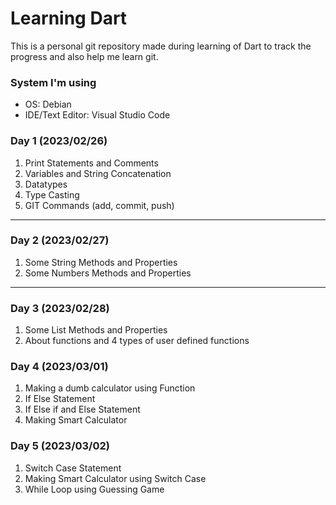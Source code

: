 # Learning Dart
This is a personal git repository made during learning of Dart to track the progress and also help me learn git.

### System I'm using
- OS: Debian
- IDE/Text Editor: Visual Studio Code


### Day 1 (2023/02/26)
1. Print Statements and Comments
2. Variables and String Concatenation 
3. Datatypes
4. Type Casting
5. GIT Commands (add, commit, push)
---
### Day 2 (2023/02/27)
1. Some String Methods and Properties
2. Some Numbers Methods and Properties
---
### Day 3 (2023/02/28)
1. Some List Methods and Properties
2. About functions and 4 types of user defined functions

### Day 4 (2023/03/01)
1. Making a dumb calculator using Function
2. If Else Statement
3. If Else if and Else Statement
4. Making Smart Calculator

### Day 5 (2023/03/02)
1. Switch Case Statement
2. Making Smart Calculator using Switch Case
3. While Loop using Guessing Game